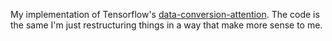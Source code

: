 My implementation of Tensorflow's [data-conversion-attention](https://github.com/tensorflow/tfjs-examples/tree/master/date-conversion-attention).
The code is the same I'm just restructuring things in a way that make more sense to me.
